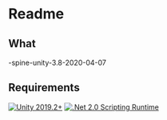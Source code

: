 # Readme

## What

-spine-unity-3.8-2020-04-07

## Requirements
[![Unity 2019.2+](https://img.shields.io/badge/unity-2019.2+-brightgreen.svg?style=flat&logo=unity&cacheSeconds=2592000)](https://unity3d.com/get-unity/download/archive)
[![.Net 2.0 Scripting Runtime](https://img.shields.io/badge/.NET-2.0-blueviolet.svg?style=flat&cacheSeconds=2592000)](https://docs.unity3d.com/2019.1/Documentation/Manual/ScriptingRuntimeUpgrade.html)


